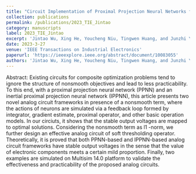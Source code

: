 ```yaml
---
title: "Circuit Implementation of Proximal Projection Neural Networks for Composite Optimization Problems"
collection: publications
permalink: /publications/2023_TIE_Jintao
category: manuscripts
label: 2023_TIE_Jintao
excerpt: 'Jintao Wu, Xing He, Youcheng Niu, Tingwen Huang, and Junzhi Yu'
date: 2023-3-27
venue: 'IEEE Transactions on Industrial Electronics'
paperurl: 'https://ieeexplore.ieee.org/abstract/document/10083055'
authors: 'Jintao Wu, Xing He, Youcheng Niu, Tingwen Huang, and Junzhi Yu'
---
```


Abstract: Existing circuits for composite optimization problems tend to ignore the structure of nonsmooth objectives and lead to less practicability. To this end, with a proximal projection neural network (PPNN) and an inertial proximal projection neural network (IPPNN), this article presents two novel analog circuit frameworks in presence of a nonsmooth term, where the actions of neurons are simulated via a feedback loop formed by integrator, gradient estimate, proximal operator, and other basic operation models. In our circiuts, it shows that the stable output voltages are mapped to optimal solutions. Considering the nonsmooth term as l1 -norm, we further design an effective analog circuit of soft thresholding operator. Theoretically, it is proved that both PPNN-based and IPPNN-based analog circuit frameworks have stable output voltages in the sense that the value of electronic components meets a certain mild proportion. Finally, two examples are simulated on Multisim 14.0 platform to validate the effectiveness and practicability of the proposed analog circuits.
